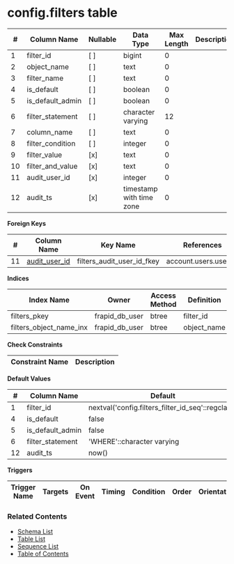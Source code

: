 # config.filters table



| # | Column Name | Nullable | Data Type | Max Length | Description |
| --- | --- | --- | --- | --- | --- |
| 1 | filter_id | [ ] | bigint | 0 |  |
| 2 | object_name | [ ] | text | 0 |  |
| 3 | filter_name | [ ] | text | 0 |  |
| 4 | is_default | [ ] | boolean | 0 |  |
| 5 | is_default_admin | [ ] | boolean | 0 |  |
| 6 | filter_statement | [ ] | character varying | 12 |  |
| 7 | column_name | [ ] | text | 0 |  |
| 8 | filter_condition | [ ] | integer | 0 |  |
| 9 | filter_value | [x] | text | 0 |  |
| 10 | filter_and_value | [x] | text | 0 |  |
| 11 | audit_user_id | [x] | integer | 0 |  |
| 12 | audit_ts | [x] | timestamp with time zone | 0 |  |



**Foreign Keys**

| # | Column Name | Key Name | References |
| --- | --- | --- | --- |
| 11 | [audit_user_id](../account/users.md) | filters_audit_user_id_fkey | account.users.user_id |



**Indices**

| Index Name | Owner | Access Method | Definition | Description |
| --- | --- | --- | --- | --- |
| filters_pkey | frapid_db_user | btree | filter_id |  |
| filters_object_name_inx | frapid_db_user | btree | object_name |  |



**Check Constraints**

| Constraint Name | Description |
| --- | --- |



**Default Values**

| # | Column Name | Default |
| --- | --- | --- |
| 1 | filter_id | nextval('config.filters_filter_id_seq'::regclass) |
| 4 | is_default | false |
| 5 | is_default_admin | false |
| 6 | filter_statement | 'WHERE'::character varying |
| 12 | audit_ts | now() |


**Triggers**

| Trigger Name | Targets | On Event | Timing | Condition | Order | Orientation | Description |
| --- | --- | --- | --- | --- | --- | --- | --- |


### Related Contents
* [Schema List](../../schemas.md)
* [Table List](../../tables.md)
* [Sequence List](../../sequences.md)
* [Table of Contents](../../README.md)
